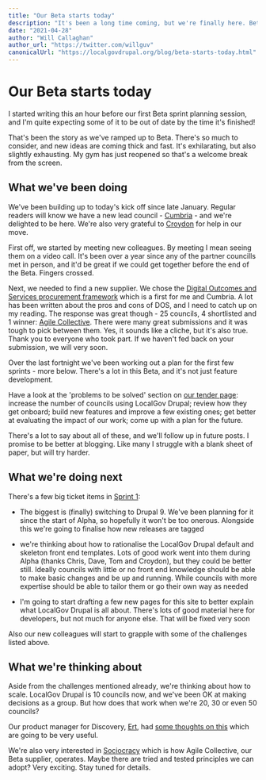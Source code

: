 ```yaml
---
title: "Our Beta starts today"
description: "It's been a long time coming, but we're finally here. Beta work starts today and continues for 10 sprints."
date: "2021-04-28"
author: "Will Callaghan"
author_url: "https://twitter.com/willguv"
canonicalUrl: "https://localgovdrupal.org/blog/beta-starts-today.html"
---
```


# Our Beta starts today

I started writing this an hour before our first Beta sprint planning session, and I'm quite expecting some of it to be out of date by the time it's finished!

That's been the story as we've ramped up to Beta. There's so much to consider, and new ideas are coming thick and fast. It's exhilarating, but also slightly exhausting. My gym has just reopened so that's a welcome break from the screen.

## What we've been doing

We've been building up to today's kick off since late January. Regular readers will know we have a new lead council - [Cumbria](https://www.cumbria.gov.uk) - and we're delighted to be here. We're also very grateful to [Croydon](https://www.croydon.gov.uk) for help in our move.

First off, we started by meeting new colleagues. By meeting I mean seeing them on a video call. It's been over a year since any of the partner councills met in person, and it'd be great if we could get together before the end of the Beta. Fingers crossed.

Next, we needed to find a new supplier. We chose the [Digital Outcomes and Services procurement framework](https://www.digitalmarketplace.service.gov.uk/digital-outcomes-and-specialists/opportunities/14015) which is a first for me and Cumbria. A lot has been written about the pros and cons of DOS, and I need to catch up on my reading. The response was great though - 25 councils, 4 shortlisted and 1 winner: [Agile Collective](https://agile.coop). There were many great submissions and it was tough to pick between them. Yes, it sounds like a cliche, but it's also true. Thank you to everyone who took part. If we haven't fed back on your submission, we will very soon.

Over the last fortnight we've been working out a plan for the first few sprints - more below. There's a lot in this Beta, and it's not just feature development.

Have a look at the 'problems to be solved' section on [our tender page](https://www.digitalmarketplace.service.gov.uk/digital-outcomes-and-specialists/opportunities/14015): increase the number of councils using LocalGov Drupal; review how they get onboard; build new features and improve a few existing ones; get better at evaluating the impact of our work; come up with a plan for the future. 

There's a lot to say about all of these, and we'll follow up in future posts. I promise to be better at blogging. Like many I struggle with a blank sheet of paper, but will try harder.

## What we're doing next

There's a few big ticket items in [Sprint 1](https://github.com/orgs/localgovdrupal/projects/17):

* The biggest is (finally) switching to Drupal 9. We've been planning for it since the start of Alpha, so hopefully it won't be too onerous. Alongside this we're going to finalise how new releases are tagged

* we're thinking about how to rationalise the LocalGov Drupal default and skeleton front end templates. Lots of good work went into them during Alpha (thanks Chris, Dave, Tom and Croydon), but they could be better still. Ideally councils with little or no front end knowledge should be able to make basic changes and be up and running. While councils with more expertise should be able to tailor them or go their own way as needed

* I'm going to start drafting a few new pages for this site to better explain what LocalGov Drupal is all about. There's lots of good material here for developers, but not much for anyone else. That will be fixed very soon

Also our new colleagues will start to grapple with some of the challenges listed above.

## What we're thinking about

Aside from the challenges mentioned already, we're thinking about how to scale. LocalGov Drupal is 10 councils now, and we've been OK at making decisions as a group. But how does that work when we're 20, 30 or even 50 councils? 

Our product manager for Discovery, [Ert](https://twitter.com/ert_erol), had [some thoughts on this](https://docs.google.com/presentation/d/104VVBGzilJk3aUx4Tz9spifqAEeGLrJY0NJoKjUkwhI/edit?usp=sharing) which are going to be very useful. 

We're also very interested in [Sociocracy](https://www.youtube.com/watch?v=l3zFWpntExg) which is how Agile Collective, our Beta supplier, operates. Maybe there are tried and tested principles we can adopt? Very exciting. Stay tuned for details.
